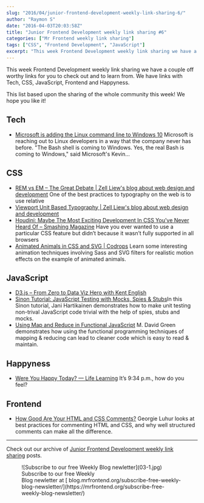 ```yaml
---
slug: "2016/04/junior-frontend-development-weekly-link-sharing-6/"
author: "Raymon S"
date: "2016-04-03T20:03:58Z"
title: "Junior Frontend Development weekly link sharing #6"
categories: ["Mr Frontend weekly link sharing"]
tags: ["CSS", "Frontend Development", "JavaScript"]
excerpt: "This week Frontend Development weekly link sharing we have a couple off worthy links for you to che..."
---
```


This week Frontend Development weekly link sharing we have a couple off worthy links for you to check out and to learn from. We have links with Tech, CSS, JavaScript, Frontend and Happyness.

This list based upon the sharing of the whole community this week! We hope you like it!

## Tech

* [Microsoft is adding the Linux command line to Windows 10](http://www.theverge.com/2016/3/30/11331014/microsoft-windows-linux-ubuntu-bash "Microsoft is adding the Linux command line to Windows 10") Microsoft is reaching out to Linux developers in a way that the company never has before. "The Bash shell is coming to Windows. Yes, the real Bash is coming to Windows," said Microsoft's Kevin...

## CSS

* [REM vs EM – The Great Debate | Zell Liew's blog about web design and development](http://zellwk.com/blog/rem-vs-em/?utm_campaign=MrFrontend&utm_medium=Slack&utm_source=MrFrontendCommunity "REM vs EM – The Great Debate | Zell Liew's blog about web design and development") One of the best practices to typography on the web is to use relative
* [Viewport Unit Based Typography | Zell Liew's blog about web design and development](http://zellwk.com/blog/viewport-based-typography/ "Viewport Unit Based Typography | Zell Liew's blog about web design and development")
* [Houdini: Maybe The Most Exciting Development In CSS You've Never Heard Of – Smashing Magazine](https://www.smashingmagazine.com/2016/03/houdini-maybe-the-most-exciting-development-in-css-youve-never-heard-of/ "Houdini: Maybe The Most Exciting Development In CSS You've Never Heard Of – Smashing Magazine") Have you ever wanted to use a particular CSS feature but didn’t because it wasn’t fully supported in all browsers
* [Animated Animals in CSS and SVG | Codrops](http://tympanus.net/codrops/2016/03/21/animated-animals-css-svg/ "Animated Animals in CSS and SVG | Codrops") Learn some interesting animation techniques involving Sass and SVG filters for realistic motion effects on the example of animated animals.

## JavaScript

* [D3.js – From Zero to Data Viz Hero with Kent English](https://www.youtube.com/watch?v=UhH3-uufZF8 "D3.js – From Zero to Data Viz Hero with Kent English")
* [Sinon Tutorial: JavaScript Testing with Mocks, Spies & Stubs](http://www.sitepoint.com/sinon-tutorial-javascript-testing-mocks-spies-stubs/ "Sinon Tutorial: JavaScript Testing with Mocks, Spies & Stubs")In this Sinon tutorial, Jani Hartikainen demonstrates how to make unit testing non-trival JavaScript code trivial with the help of spies, stubs and mocks.
* [Using Map and Reduce in Functional JavaScript](http://www.sitepoint.com/map-reduce-functional-javascript/ "Using Map and Reduce in Functional JavaScript") M. David Green demonstrates how using the functional programming techniques of mapping & reducing can lead to cleaner code which is easy to read & maintain.

## Happyness

* [Were You Happy Today? — Life Learning](https://medium.com/life-learning/were-you-happy-today-5ed29d231a8a "Were You Happy Today? — Life Learning") It’s 9:34 p.m., how do you feel?

## Frontend

* [How Good Are Your HTML and CSS Comments?](http://www.sitepoint.com/how-good-are-your-html-and-css-comments/ "How Good Are Your HTML and CSS Comments?") Georgie Luhur looks at best practices for commenting HTML and CSS, and why well structured comments can make all the difference.

* * *

Check out our archive of [Junior Frontend Development weekly link sharing](https://mrfrontend.org/category/junior-frontend-development-weekly-link-sharing/) posts.

<figure id="attachment_110" class="wp-caption alignnone">![Subscribe to our free Weekly Blog newletter](03-1.jpg) Subscribe to our free Weekly Blog newletter at [ blog.mrfrontend.org/subscribe-free-weekly-blog-newsletter/](https://mrfrontend.org/subscribe-free-weekly-blog-newsletter/)</figure>

<div class="sharedaddy sd-sharing-enabled"></div>
